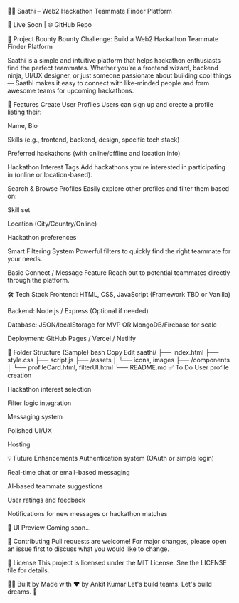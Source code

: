 🧑‍💻 Saathi – Web2 Hackathon Teammate Finder Platform

🔗 Live Soon | 🌐 GitHub Repo

🚀 Project Bounty
Bounty Challenge: Build a Web2 Hackathon Teammate Finder Platform

Saathi is a simple and intuitive platform that helps hackathon enthusiasts find the perfect teammates. Whether you're a frontend wizard, backend ninja, UI/UX designer, or just someone passionate about building cool things — Saathi makes it easy to connect with like-minded people and form awesome teams for upcoming hackathons.

🌟 Features
Create User Profiles
Users can sign up and create a profile listing their:

Name, Bio

Skills (e.g., frontend, backend, design, specific tech stack)

Preferred hackathons (with online/offline and location info)

Hackathon Interest Tags
Add hackathons you're interested in participating in (online or location-based).

Search & Browse Profiles
Easily explore other profiles and filter them based on:

Skill set

Location (City/Country/Online)

Hackathon preferences

Smart Filtering System
Powerful filters to quickly find the right teammate for your needs.

Basic Connect / Message Feature
Reach out to potential teammates directly through the platform.

🛠 Tech Stack
Frontend: HTML, CSS, JavaScript (Framework TBD or Vanilla)

Backend: Node.js / Express (Optional if needed)

Database: JSON/localStorage for MVP OR MongoDB/Firebase for scale

Deployment: GitHub Pages / Vercel / Netlify

📁 Folder Structure (Sample)
bash
Copy
Edit
saathi/
├── index.html
├── style.css
├── script.js
├── /assets
│   └── icons, images
├── /components
│   └── profileCard.html, filterUI.html
└── README.md
✅ To Do
 User profile creation

 Hackathon interest selection

 Filter logic integration

 Messaging system

 Polished UI/UX

 Hosting

💡 Future Enhancements
Authentication system (OAuth or simple login)

Real-time chat or email-based messaging

AI-based teammate suggestions

User ratings and feedback

Notifications for new messages or hackathon matches

📸 UI Preview
Coming soon…

🤝 Contributing
Pull requests are welcome! For major changes, please open an issue first to discuss what you would like to change.

📜 License
This project is licensed under the MIT License. See the LICENSE file for details.

👨‍💻 Built by
Made with ❤️ by Ankit Kumar
Let's build teams. Let's build dreams. 🚀
